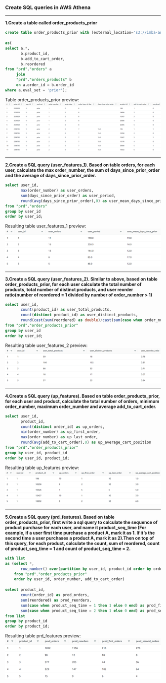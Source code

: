 ### Create SQL queries in AWS Athena
***
**1.Create a table called order_products_prior**
```sql
create table order_products_prior with (external_location='s3://imba-andy/features/order_products_prior/', format = 'parquet')

as(
select a.*, 
       b.product_id, 
       b.add_to_cart_order,
       b.reordered
from "prd"."orders" a 
     join
     "prd"."orders_products" b
     on a.order_id = b.order_id
where a.eval_set = 'prior');
```
Table order_products_prior preview:
![my picture](assets/images/Create%20table_data.png)
***
**2.Create a SQL query (user_features_1). Based on table orders, for each user, calculate the max order_number, the sum of days_since_prior_order and the average of days_since_prior_order.**
```sql
select user_id,
       max(order_number) as user_orders,
       sum(days_since_prior_order) as user_period,
       round(avg(days_since_prior_order),0) as user_mean_days_since_prior
from "prd"."orders"
group by user_id
order by user_id;
```
Resulting table user_features_1 preview:
![my picture](assets/images/User_features_1_data.png)
***
**3.Create a SQL query (user_features_2). Similar to above, based on table order_products_prior, for each user calculate the total number of products, total number of distinct products, and user reorder ratio(number of reordered = 1 divided by number of order_number > 1)**
```sql
select user_id,
       count(product_id) as user_total_products,
       count(distinct product_id) as user_distinct_products,
       round(cast(sum(reordered) as double)/cast(sum(case when order_number>1 then 1 else 0 end) as double),2) as user_reorder_ratio
from "prd"."order_products_prior"
group by user_id
order by user_id;
```
Resulting table user_features_2 preview:
![my picture](assets/images/User_features_2_data.png)
***
**4.Create a SQL query (up_features). Based on table order_products_prior, for each user and product, calculate the total number of orders, minimum order_number, maximum order_number and average add_to_cart_order.**
```sql
select user_id,
       product_id,
       count(distinct order_id) as up_orders,
       min(order_number) as up_first_order,
       max(order_number) as up_last_order,
       round(avg(add_to_cart_order),0) as up_average_cart_position
from "prd"."order_products_prior"
group by user_id, product_id
order by user_id, product_id;
```
Resulting table up_features preview:
![my picture](assets/images/Up_features_data.png)
***
**5.Create a SQL query (prd_features). Based on table order_products_prior, first write a sql query to calculate the sequence of product purchase for each user, and name it product_seq_time (For example, if a user first time purchase a product A, mark it as 1. If it’s the second time a user purchases a product A, mark it as 2).Then on top of this query, for each product, calculate the count, sum of reordered, count of product_seq_time = 1 and count of product_seq_time = 2.**
```sql
with list
as (select *,
       row_number() over(partition by user_id, product_id order by order_number ASC) as product_seq_time
    from "prd"."order_products_prior"
    order by user_id, order_number, add_to_cart_order)

select product_id,
       count(order_id) as prod_orders,
       sum(reordered) as prod_reorders,
       sum(case when product_seq_time = 1 then 1 else 0 end) as prod_first_orders,
       sum(case when product_seq_time = 2 then 1 else 0 end) as prod_second_orders
from list
group by product_id
order by product_id;
```
Resulting table prd_features preview:
![my picture](assets/images/Prd_features_data.png)